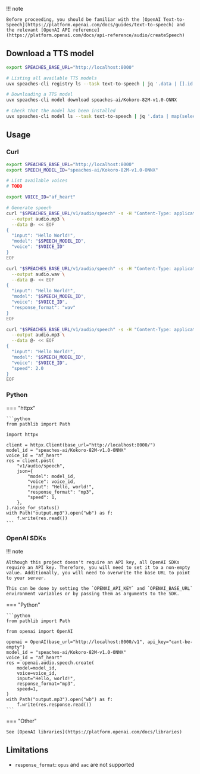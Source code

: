 !!! note

    Before proceeding, you should be familiar with the [OpenAI Text-to-Speech](https://platform.openai.com/docs/guides/text-to-speech) and the relevant [OpenAI API reference](https://platform.openai.com/docs/api-reference/audio/createSpeech)

## Download a TTS model

```bash
export SPEACHES_BASE_URL="http://localhost:8000"

# Listing all available TTS models
uvx speaches-cli registry ls --task text-to-speech | jq '.data | [].id'

# Downloading a TTS model
uvx speaches-cli model download speaches-ai/Kokoro-82M-v1.0-ONNX

# Check that the model has been installed
uvx speaches-cli model ls --task text-to-speech | jq '.data | map(select(.id == "speaches-ai/Kokoro-82M-v1.0-ONNX"))'
```

## Usage

### Curl

```bash
export SPEACHES_BASE_URL="http://localhost:8000"
export SPEECH_MODEL_ID="speaches-ai/Kokoro-82M-v1.0-ONNX"

# List available voices
# TODO

export VOICE_ID="af_heart"

# Generate speech
curl "$SPEACHES_BASE_URL/v1/audio/speech" -s -H "Content-Type: application/json" \
  --output audio.mp3 \
  --data @- << EOF
{
  "input": "Hello World!",
  "model": "$SPEECH_MODEL_ID",
  "voice": "$VOICE_ID"
}
EOF

curl "$SPEACHES_BASE_URL/v1/audio/speech" -s -H "Content-Type: application/json" \
  --output audio.wav \
  --data @- << EOF
{
  "input": "Hello World!",
  "model": "$SPEECH_MODEL_ID",
  "voice": "$VOICE_ID",
  "response_format": "wav"
}
EOF

curl "$SPEACHES_BASE_URL/v1/audio/speech" -s -H "Content-Type: application/json" \
  --output audio.mp3 \
  --data @- << EOF
{
  "input": "Hello World!",
  "model": "$SPEECH_MODEL_ID",
  "voice": "$VOICE_ID",
  "speed": 2.0
}
EOF
```

### Python

=== "httpx"

    ```python
    from pathlib import Path

    import httpx

    client = httpx.Client(base_url="http://localhost:8000/")
    model_id = "speaches-ai/Kokoro-82M-v1.0-ONNX"
    voice_id = "af_heart"
    res = client.post(
        "v1/audio/speech",
        json={
            "model": model_id,
            "voice": voice_id,
            "input": "Hello, world!",
            "response_format": "mp3",
            "speed": 1,
        },
    ).raise_for_status()
    with Path("output.mp3").open("wb") as f:
        f.write(res.read())
    ```

### OpenAI SDKs

!!! note

    Although this project doesn't require an API key, all OpenAI SDKs require an API key. Therefore, you will need to set it to a non-empty value. Additionally, you will need to overwrite the base URL to point to your server.

    This can be done by setting the `OPENAI_API_KEY` and `OPENAI_BASE_URL` environment variables or by passing them as arguments to the SDK.

=== "Python"

    ```python
    from pathlib import Path

    from openai import OpenAI

    openai = OpenAI(base_url="http://localhost:8000/v1", api_key="cant-be-empty")
    model_id = "speaches-ai/Kokoro-82M-v1.0-ONNX"
    voice_id = "af_heart"
    res = openai.audio.speech.create(
        model=model_id,
        voice=voice_id,
        input="Hello, world!",
        response_format="mp3",
        speed=1,
    )
    with Path("output.mp3").open("wb") as f:
        f.write(res.response.read())
    ```

=== "Other"

    See [OpenAI libraries](https://platform.openai.com/docs/libraries)

## Limitations

- `response_format`: `opus` and `aac` are not supported
